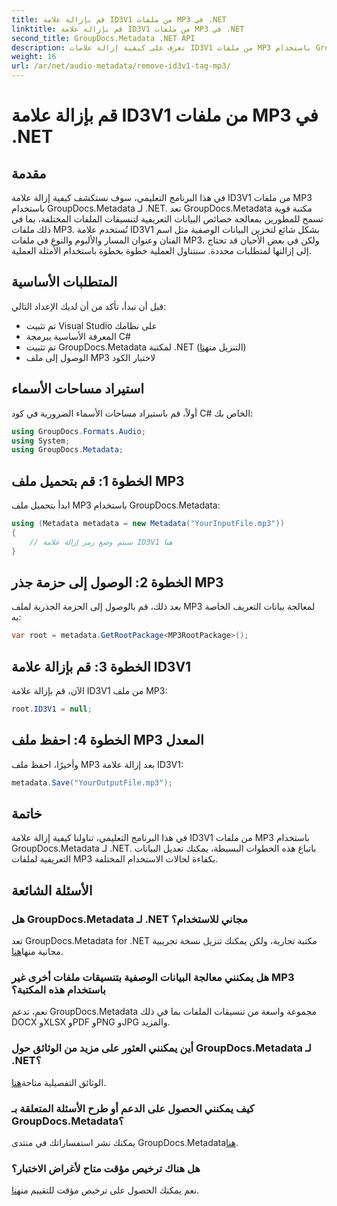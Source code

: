 ```yaml
---
title: قم بإزالة علامة ID3V1 من ملفات MP3 في .NET
linktitle: قم بإزالة علامة ID3V1 من ملفات MP3 في .NET
second_title: GroupDocs.Metadata .NET API
description: تعرف على كيفية إزالة علامات ID3V1 من ملفات MP3 باستخدام GroupDocs.Metadata لـ .NET. دليل سهل خطوة بخطوة مع أمثلة عملية.
weight: 16
url: /ar/net/audio-metadata/remove-id3v1-tag-mp3/
---
```


# قم بإزالة علامة ID3V1 من ملفات MP3 في .NET

## مقدمة
في هذا البرنامج التعليمي، سوف نستكشف كيفية إزالة علامة ID3V1 من ملفات MP3 باستخدام GroupDocs.Metadata لـ .NET. تعد GroupDocs.Metadata مكتبة قوية تسمح للمطورين بمعالجة خصائص البيانات التعريفية لتنسيقات الملفات المختلفة، بما في ذلك ملفات MP3. تُستخدم علامة ID3V1 بشكل شائع لتخزين البيانات الوصفية مثل اسم الفنان وعنوان المسار والألبوم والنوع في ملفات MP3، ولكن في بعض الأحيان قد تحتاج إلى إزالتها لمتطلبات محددة. سنتناول العملية خطوة بخطوة باستخدام الأمثلة العملية.
## المتطلبات الأساسية
قبل أن نبدأ، تأكد من أن لديك الإعداد التالي:
- تم تثبيت Visual Studio على نظامك
- المعرفة الأساسية ببرمجة C#
-  تم تثبيت GroupDocs.Metadata لمكتبة .NET (التنزيل من[هنا](https://releases.groupdocs.com/metadata/net/))
- الوصول إلى ملف MP3 لاختبار الكود

## استيراد مساحات الأسماء
أولاً، قم باستيراد مساحات الأسماء الضرورية في كود C# الخاص بك:
```csharp
using GroupDocs.Formats.Audio;
using System;
using GroupDocs.Metadata;
```
## الخطوة 1: قم بتحميل ملف MP3
ابدأ بتحميل ملف MP3 باستخدام GroupDocs.Metadata:
```csharp
using (Metadata metadata = new Metadata("YourInputFile.mp3"))
{
    // سيتم وضع رمز إزالة علامة ID3V1 هنا
}
```
## الخطوة 2: الوصول إلى حزمة جذر MP3
بعد ذلك، قم بالوصول إلى الحزمة الجذرية لملف MP3 لمعالجة بيانات التعريف الخاصة به:
```csharp
var root = metadata.GetRootPackage<MP3RootPackage>();
```
## الخطوة 3: قم بإزالة علامة ID3V1
الآن، قم بإزالة علامة ID3V1 من ملف MP3:
```csharp
root.ID3V1 = null;
```
## الخطوة 4: احفظ ملف MP3 المعدل
وأخيرًا، احفظ ملف MP3 بعد إزالة علامة ID3V1:
```csharp
metadata.Save("YourOutputFile.mp3");
```

## خاتمة
في هذا البرنامج التعليمي، تناولنا كيفية إزالة علامة ID3V1 من ملفات MP3 باستخدام GroupDocs.Metadata لـ .NET. باتباع هذه الخطوات البسيطة، يمكنك تعديل البيانات التعريفية لملفات MP3 بكفاءة لحالات الاستخدام المختلفة.

## الأسئلة الشائعة
### هل GroupDocs.Metadata لـ .NET مجاني للاستخدام؟
 تعد GroupDocs.Metadata for .NET مكتبة تجارية، ولكن يمكنك تنزيل نسخة تجريبية مجانية منها[هنا](https://releases.groupdocs.com/).
### هل يمكنني معالجة البيانات الوصفية بتنسيقات ملفات أخرى غير MP3 باستخدام هذه المكتبة؟
نعم، تدعم GroupDocs.Metadata مجموعة واسعة من تنسيقات الملفات بما في ذلك DOCX وXLSX وPDF وPNG وJPG والمزيد.
### أين يمكنني العثور على مزيد من الوثائق حول GroupDocs.Metadata لـ .NET؟
 الوثائق التفصيلية متاحة[هنا](https://tutorials.groupdocs.com/metadata/net/).
### كيف يمكنني الحصول على الدعم أو طرح الأسئلة المتعلقة بـ GroupDocs.Metadata؟
 يمكنك نشر استفساراتك في منتدى GroupDocs.Metadata[هنا](https://forum.groupdocs.com/c/metadata/14).
### هل هناك ترخيص مؤقت متاح لأغراض الاختبار؟
 نعم يمكنك الحصول على ترخيص مؤقت للتقييم من[هنا](https://purchase.groupdocs.com/temporary-license/).
